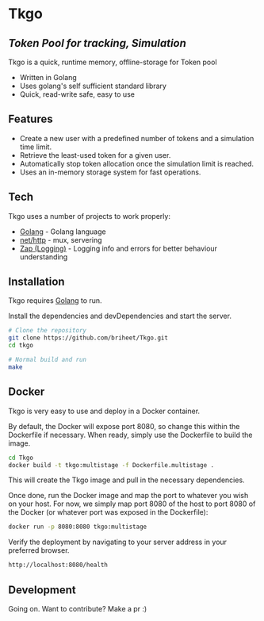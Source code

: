 # Tkgo

## _Token Pool for tracking, Simulation_

Tkgo is a quick, runtime memory, offline-storage for Token pool

- Written in Golang
- Uses golang's self sufficient standard library
- Quick, read-write safe, easy to use

## Features

- Create a new user with a predefined number of tokens and a simulation time limit.
- Retrieve the least-used token for a given user.
- Automatically stop token allocation once the simulation limit is reached.
- Uses an in-memory storage system for fast operations.

## Tech

Tkgo uses a number of projects to work properly:

- [Golang] - Golang language
- [net/http] - mux, servering
- [Zap (Logging)] - Logging info and errors for better behaviour understanding

## Installation

Tkgo requires [Golang](https://go.dev/) to run.

Install the dependencies and devDependencies and start the server.

```sh
# Clone the repository
git clone https://github.com/briheet/Tkgo.git
cd tkgo

# Normal build and run
make
```

## Docker

Tkgo is very easy to use and deploy in a Docker container.

By default, the Docker will expose port 8080, so change this within the
Dockerfile if necessary. When ready, simply use the Dockerfile to
build the image.

```sh
cd Tkgo
docker build -t tkgo:multistage -f Dockerfile.multistage .
```

This will create the Tkgo image and pull in the necessary dependencies.

Once done, run the Docker image and map the port to whatever you wish on
your host. For now, we simply map port 8080 of the host to
port 8080 of the Docker (or whatever port was exposed in the Dockerfile):

```sh
docker run -p 8080:8080 tkgo:multistage
```

Verify the deployment by navigating to your server address in
your preferred browser.

```sh
http://localhost:8080/health
```

## Development

Going on. Want to contribute? Make a pr :)

[//]: # "These are reference links used in the body of this note and get stripped out when the markdown processor does its job. There is no need to format nicely because it shouldn't be seen. Thanks SO - http://stackoverflow.com/questions/4823468/store-comments-in-markdown-syntax"
[net/http]: https://pkg.go.dev/net/http
[Zap (Logging)]: https://github.com/uber-go/zap
[Golang]: http://go.dev
